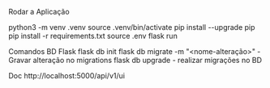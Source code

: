 Rodar a Aplicação

python3 -m venv .venv
source .venv/bin/activate
pip install --upgrade pip
pip install -r requirements.txt
source .env
flask run



Comandos BD Flask
flask db init
flask db migrate -m "<nome-alteração>" - Gravar alteração no migrations
flask db upgrade -  realizar migrações no BD


Doc
http://localhost:5000/api/v1/ui


